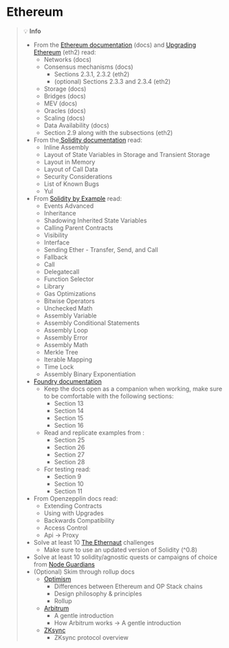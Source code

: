 # Ethereum

> 💡 **Info**
> * From the [Ethereum documentation](https://ethereum.org/en/developers/docs/) (docs) and [Upgrading Ethereum](https://eth2book.info/bellatrix/contents/) (eth2) read:
>   * Networks (docs)
>   * Consensus mechanisms (docs)
>     * Sections 2.3.1, 2.3.2 (eth2)
>     * (optional) Sections 2.3.3 and 2.3.4 (eth2)
>   * Storage (docs)
>   * Bridges (docs)
>   * MEV (docs)
>   * Oracles (docs)
>   * Scaling (docs)
>   * Data Availability (docs)
>   * Section 2.9 along with the subsections (eth2)
> * From the[ Solidity documentation](https://docs.soliditylang.org/en/v0.8.29/index.html) read:
>   * Inline Assembly
>   * Layout of State Variables in Storage and Transient Storage
>   * Layout in Memory
>   * Layout of Call Data
>   * Security Considerations
>   * List of Known Bugs
>   * Yul
> * From [Solidity by Example](https://solidity-by-example.org/) read:
>   * Events Advanced
>   * Inheritance
>   * Shadowing Inherited State Variables
>   * Calling Parent Contracts
>   * Visibility
>   * Interface
>   * Sending Ether - Transfer, Send, and Call
>   * Fallback
>   * Call
>   * Delegatecall
>   * Function Selector
>   * Library
>   * Gas Optimizations
>   * Bitwise Operators
>   * Unchecked Math
>   * Assembly Variable
>   * Assembly Conditional Statements
>   * Assembly Loop
>   * Assembly Error
>   * Assembly Math
>   * Merkle Tree
>   * Iterable Mapping
>   * Time Lock
>   * Assembly Binary Exponentiation
> * [Foundry documentation](https://book.getfoundry.sh/)
>   * &#x20;Keep the docs open as a companion when working, make sure to be comfortable with the following sections:
>     * Section 13
>     * Section 14
>     * Section 15
>     * Section 16
>   * Read and replicate examples from :
>     * Section 25
>     * Section 26
>     * Section 27
>     * Section 28
>   * For testing read:
>     * Section 9
>     * Section 10
>     * Section 11
> * From Openzepplin docs read:
>   * Extending Contracts
>   * Using with Upgrades
>   * Backwards Compatibility
>   * Access Control
>   * Api -> Proxy
> * Solve at least 10 [The Ethernaut](https://ethernaut.openzeppelin.com/) challenges
>   * Make sure to use an updated version of Solidity (^0.8)
> * Solve at least 10 solidity/agnostic quests or campaigns of choice from [Node Guardians](https://nodeguardians.io/)
> * (Optional) Skim through rollup docs
>   * [Optimism](https://docs.optimism.io/stack/getting-started)
>     * Differences between Ethereum and OP Stack chains
>     * Design philosophy & principles
>     * Rollup
>   * [Arbitrum](https://docs.arbitrum.io/welcome/arbitrum-gentle-introduction)
>     * A gentle introduction
>     * How Arbitrum works -> A gentle introduction
>   * [ZKsync](https://docs.zksync.io/zksync-protocol)
>     * ZKsync protocol overview